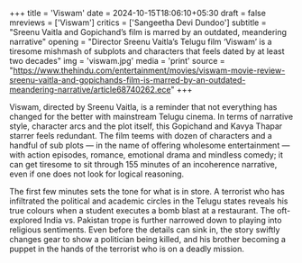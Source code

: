 +++
title = 'Viswam'
date = 2024-10-15T18:06:10+05:30
draft = false
mreviews = ['Viswam']
critics = ['Sangeetha Devi Dundoo']
subtitle = "Sreenu Vaitla and Gopichand’s film is marred by an outdated, meandering narrative"
opening = "Director Sreenu Vaitla’s Telugu film ‘Viswam’ is a tiresome mishmash of subplots and characters that feels dated by at least two decades"
img = 'viswam.jpg'
media = 'print'
source = "https://www.thehindu.com/entertainment/movies/viswam-movie-review-sreenu-vaitla-and-gopichands-film-is-marred-by-an-outdated-meandering-narrative/article68740262.ece"
+++

Viswam, directed by Sreenu Vaitla, is a reminder that not everything has changed for the better with mainstream Telugu cinema. In terms of narrative style, character arcs and the plot itself, this Gopichand and Kavya Thapar starrer feels redundant. The film teems with dozen of characters and a handful of sub plots — in the name of offering wholesome entertainment — with action episodes, romance, emotional drama and mindless comedy; it can get tiresome to sit through 155 minutes of an incoherence narrative, even if one does not look for logical reasoning.

The first few minutes sets the tone for what is in store. A terrorist who has infiltrated the political and academic circles in the Telugu states reveals his true colours when a student executes a bomb blast at a restaurant. The oft-explored India vs. Pakistan trope is further narrowed down to playing into religious sentiments. Even before the details can sink in, the story swiftly changes gear to show a politician being killed, and his brother becoming a puppet in the hands of the terrorist who is on a deadly mission.
